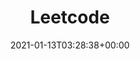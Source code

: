 ---
title: "Leetcode"
description: "Contains solution for the leetcode problems in both golang and java."
date: 2021-01-13T03:28:38+00:00
draft: false
weight: 1
collapsible: true
---